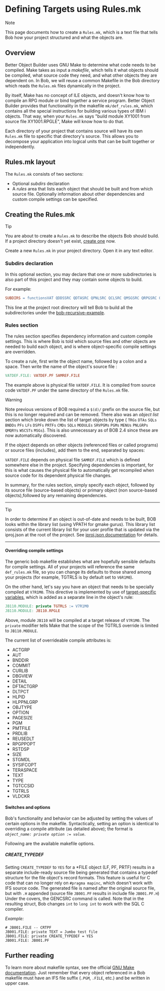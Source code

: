 # Defining Targets using Rules.mk

> [!NOTE]
>
> This page documents how to create a `Rules.mk`, which is a text file that tells Bob how your project structured and what the objects are.

## Overview

Better Object Builder uses GNU Make to determine what code needs to be compiled. Make takes as input a _makefile_, which tells it what objects should be compiled, what source code they need, and what other objects they are dependent on. In Bob, we will reuse a common Makefile in the Bob directory which reads the `Rules.mk` files dynamically in the project.

By itself, Make has no concept of ILE objects, and doesn't know how to compile an RPG module or bind together a service program.  Better Object Builder provides that functionality in the makefile `mk/def_rules.mk`,  which contains all the special instructions for building various types of IBM i objects. That way, when your `Rules.mk` says "build module XY1001 from source file XY1001.RPGLE", Make will know how to do that.

Each directory of your project that contains source will have its own `Rules.mk` file to specific that directory's source.  This allows you to decompose your application into logical units that can be built together or independently.

## Rules.mk layout

The `Rules.mk` consists of two sections:

- Optional _subdirs_ declaration
- A _rules_ area that lists each object that should be built and from which source file. Optionally information about other dependencies and custom compile settings can be specified.

## Creating the Rules.mk

> [!TIP]
>
> You are about to create a `Rules.mk` to describe the objects Bob should build.  If a project directory doesn't yet exist, [create one](prepare-the-project/create-a-new-project) now.

Create a new `Rules.mk` in your project directory.  Open it in any text editor.

### Subdirs declaration

In this optional section, you may declare that one or more subdirectories is also part of this project and they may contain some objects to build.

For example:

```makefile
SUBDIRS = functionsVAT QDDSSRC QDTASRC QPNLSRC QCLSRC QMSGSRC QRPGSRC QRPGLESRC QCBLSRC QSRVSRC QILESRVSRC QBNDSRC QILESRC QCMDSRC QSQLSRC
```

This line at the project root directory will tell Bob to build all the subdirectories under the [bob-recursive-example](https://github.com/edmundreinhardt/bob-recursive-example).

### Rules section

The rules section specifies dependency information and custom compile settings. This is where Bob is told which source files and other objects are needed to build each object, and is where object-specific compile settings are overridden.

To create a rule, first write the object name, followed by a colon and a space.  Then write the name of the object's source file :

```makefile
VATDEF.FILE: VATDEF.PF SAMREF.FILE
```

The example above is physical file `VATDEF.FILE`.  It is compiled from source code `VATDEF.PF` under the same directory of the `Rules.mk` file.

> [!WARNING]
>
> Note previous versions of BOB required a `$(d)/` prefix on the source file, but this is no longer required and can be removed.  There also was an _object list_ section which broke down the list of target objects by type ( `TRGs` `DTAs` `SQLs` `BNDDs` `PFs` `LFs` `DSPFs` `PRTFs` `CMDs` `SQLs` `MODULEs` `SRVPGMs` `PGMs` `MENUs` `PNLGRPs` `QMQRYs` `WSCSTs` `MSGs`).  This is also unnecessary as of BOB 2.4 since these are now automatically discovered.

If the object depends on other objects (referenced files or called programs) or source files (includes), add them to the end, separated by spaces:

`VATDEF.FILE` depends on physical file `SAMREF.FILE` which is defined somewhere else in the project.  Specifying dependencies is important, for this is what causes the physical file to automatically get recompiled when source code for its dependent physical file changes.

In summary, for the rules section, simply specify each object, followed by its source file (source-based objects) or primary object (non source-based objects),followed by any remaining dependencies.

---


> [!TIP]
>
> In order to determine if an object is out-of-date and needs to be built, BOB looks within the library list (using VPATH for gmake gurus).  This library list consists of the current library list for your user profile that is updated via the iproj.json at the root of the project.  See [iproj.json documentation](iproj-json.md) for details.

---

#### Overriding compile settings

The generic bob makefile establishes what are hopefully sensible defaults for compile settings.  All of your projects will reference the same `def_rules.mk` file, so you can change its defaults to those shared among your projects (for example, TGTRLS is by default set to `V6R1M0`).

On the other hand, let's say you have an object that needs to be specially compiled at `V7R1M0`.  This directive is implemented by use of [target-specific variables](https://www.gnu.org/software/make/manual/make.html#Target_002dspecific), which is added as a separate line in the object's rule:

```makefile
JB110.MODULE: private TGTRLS := V7R1M0
JB110.MODULE: JB110.RPGLE
```

Above, module `JB110` will be compiled at a target release of `V7R1M0`.  The `private` modifier tells Make that the scope of the TGTRLS override is limited to `JB110.MODULE`.

The current list of overrideable compile attributes is:

* ACTGRP
* AUT
* BNDDIR
* COMMIT
* CURLIB
* DBGVIEW
* DETAIL
* DFTACTGRP
* DLTPCT
* HLPID
* HLPPNLGRP
* OBJTYPE
* OPTION
* PAGESIZE
* PGM
* PMTFILE
* PRDLIB
* REUSEDLT
* RPGPPOPT
* RSTDSP
* SIZE
* STGMDL
* SYSIFCOPT
* TERASPACE
* TEXT
* TYPE
* TGTCCSID
* TGTRLS
* VLDCKR

#### Switches and options

Bob's functionality and behavior can be adjusted by setting the values of certain options in the makefile.  Syntactically, setting an option is identical to overriding a compile attribute (as detailed above); the format is _`object_name: private option := value`_.

Following are the available makefile options.

##### CREATE_TYPEDEF
Setting `CREATE_TYPEDEF` to `YES` for a *FILE object (LF, PF, PRTF) results in a separate include-ready source file being generated that contains a typedef structure for the file object's record formats.  This feature is useful for C code that can no longer rely on `#pragma mapinc`, which doesn't work with IFS source code.  The generated file is named after the original source file, but with `.H` appended (source file `JB001.PF` results in include file `JB001.PF.H`)  Under the covers, the GENCSRC command is called.  Note that in the resulting struct, Bob changes `int` to `long int` to work with the SQL C compiler.

_Example:_

```
# JB001.FILE -- CRTPF
JB001.FILE: private TEXT = Jumbo test file
JB001.FILE: private CREATE_TYPEDEF = YES
JB001.FILE: JB001.PF
```

## Further reading

To learn more about makefile syntax, see the official [GNU Make documentation](https://www.gnu.org/software/make/manual/make.html).  Just remember that every object referenced in a Bob makefile must have an IFS file suffix (`.PGM`, `.FILE`, etc.) and be written in upper case.